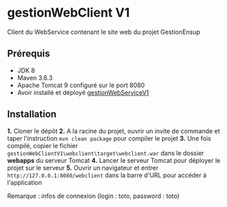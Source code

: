 # gestionWebClient V1

Client du WebService contenant le site web du projet GestionEnsup

## Prérequis

- JDK 8
- Maven 3.6.3
- Apache Tomcat 9 configuré sur le port 8080
- Avoir installé et déployé [gestionWebServiceV1](https://github.com/BenjaminBoutrois/GestionEnsupWebService/tree/main/V1/gestionWebServiceV1)

## Installation

**1.**  Cloner le dépôt
**2.**  A la racine du projet, ouvrir un invite de commande et taper l'instruction `mvn clean package` pour compiler le projet
**3.**  Une fois compilé, copier le fichier `gestionWebClientV1\webclient\target\webclient.war` dans le dossier **webapps** du serveur Tomcat
**4.**  Lancer le serveur Tomcat pour déployer le projet sur le serveur
**5.**  Ouvrir un navigateur et entrer `http://127.0.0.1:8080/webclient` dans la barre d'URL pour accéder à l'application

Remarque : infos de connexion  (login : toto, password : toto)
